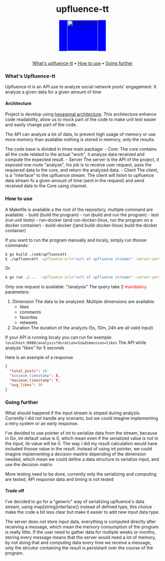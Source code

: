 <div align="center">
<h1> upfluence-tt</h1>
<div style="background-color:blue; width:30%; margin:auto" >
  <img src="https://www.upfluence.com/wp-content/uploads/2024/02/upfluence-mono-white.svg" alt="Markdownify" width="100"/>
</div>
<br />

<a href="#what's-Upfluence-tt">What's upfluence-tt</a> • <a href="#how-to-use">How to use</a> • <a href="#going-further">Going further</a>
</div>

### What's Upfluence-tt
Upfluence-tt is an API use to analyze social network posts' engagement. It analyze a given data for a given amount of time 
#### Architecture
Project is develop using [hexagonal architecture](https://en.wikipedia.org/wiki/Hexagonal_architecture_(software)). This architecture enhance code readability, allow us to mock part of the code to make unit test easier and easily change part of the code. 

The API can analyze a lot of data, to prevent high usage of memory or use more memory than available nothing is stored in memory, only the results.

The code base is divided in three main package:
     - Core:
        The core contains all the code related to the actual "work", it analyze data received and compute the expected result.
     - Server
        The server is the API of the project, it exposed one route "analyze", his job is to receive user request, pass the requiered data to the core, and return the analyzed data.
     - Client
        The client, is a "interface" to the upfluence stream. The client will listen to upfluence data stream fo a given amount of time (sent in the request) and send received data to the Core using channel.
    
### How to use
A Makefile is available a the root of the repository, multiple command are available:
    - build (build the program)
    - run (build and run the program)
    - test (run unit tests)
    - run-docker (and run-docker-linux, run the program on a docker container)
    - build-docker ((and build-docker-linux) build the docker container)

If you want to run the program manually and localy, simply run thoose commands:
```bash
$ go build ./cmd/upfluencett
$ ./upfluencett -upfluence-url="<url of upfluence stream>" -server-port="<the wanted port for the server>"
```
Or
```bash
$ go run ./...  -upfluence-url="<url of upfluence stream>" -server-port="<the wanted port for the server>"
```

Only one request is available: "/analysis"
The query take 2 <red>mandatory</red> parameters:
1. Dimension
    The data to be analyzed. Multiple dimensions are available:
    - likes
    - comments
    - favorites
    - retweets
2. Duration
    The duration of the analyzis (5s, 10m, 24h are all valid input)

If your API is running localy you can run for exemple:
`localhost:8080/analysis?duration=5s&dimension=likes`
The API while analyze "likes" for 5 seconds

Here is an exemple of a response
```json
{
  "total_posts": 20
  "minimum_timestamp": X,
  "maximum_timestamp": Y,
  "avg_likes": 50
}
```

### Going further
What should happend if the input stream is stoped during analyzis. Currently I did not handle any scenario, but we could imagine implementing a retry system or an early response.

I've devided to use pointer of int to serialize data from the stream, because in Go, int default value is 0, which mean even if the serialized value is not in the input, its value will be 0. The way I did my result calculation would have included thoose value in the result. 
Instead of using int pointer, we could imagine implementing a decision maxtrix depending of the dimension needed, which mean we could define a data structure to serialize input, and use the decision matrix

More testing need to be done, currently only the serializing and computing are tested, API response data and timing is not tested

#### Trade off
I've decided to go for a "generic" way of serializing upfluence's data stream, using map[string]interface{} instead of defined type, this choice make the code a bit less clear but make it easier to add new input data type.

The server does not store input data, everything is computed directly after receiving a message, which mean the memory consumption of the program is really little. If the user need to gather data for multiple weeks or months, storing every message means that the server would need a lot of memory, by not doing that and computing data every time we receive a message, only the strcutur containing the result is persistant over the course of the program.


<style>
    red {
        color: red;
    }
</style>